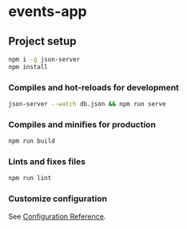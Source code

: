 # events-app

## Project setup

```sh
npm i -g json-server
npm install
```

### Compiles and hot-reloads for development

```sh
json-server --watch db.json && npm run serve
```

### Compiles and minifies for production

```sh
npm run build
```

### Lints and fixes files

```sh
npm run lint
```

### Customize configuration

See [Configuration Reference](https://cli.vuejs.org/config/).
